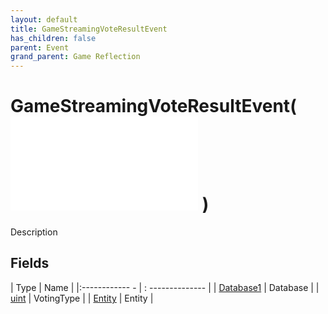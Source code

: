```yaml
---
layout: default
title: GameStreamingVoteResultEvent
has_children: false
parent: Event
grand_parent: Game Reflection
---
```

# GameStreamingVoteResultEvent( ![ EntityEventBase ](game-reflection/events/entity_event_base.md) )
Description 

## Fields
| Type | Name |
|:------------ - | : -------------- |
| [Database1](game-reflection/components/database1.md) | Database |
| [uint](game-reflection/components/uint.md) | VotingType |
| [Entity](game-reflection/classes/entity.md) | Entity |
